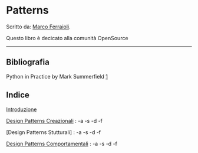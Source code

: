 Patterns
===================


Scritto da: [Marco Ferraioli].

Questo libro è decicato alla comunità OpenSource

----------

Bibliografia
-------------

Python in Practice by Mark Summerfield [1]

Indice
-------------

[Introduzione]

[Design Patterns Creazionali] :
  -a
  -s
  -d
  -f

[Design Patterns Stutturali] :
  -a
  -s
  -d
  -f

[Design Patterns Comportamentali] :
  -a
  -s
  -d
  -f


[Marco Ferraioli]:https://marcoferraioli.com/
[1]:http://www.amazon.com/Python-Practice-Concurrency-Libraries-Developers/dp/0321905636
[Introduzione]:#
[Design Patterns Creazionali]:#
[Design Patterns Strutturali]:#
[Design Patterns Comportamentali]:#
